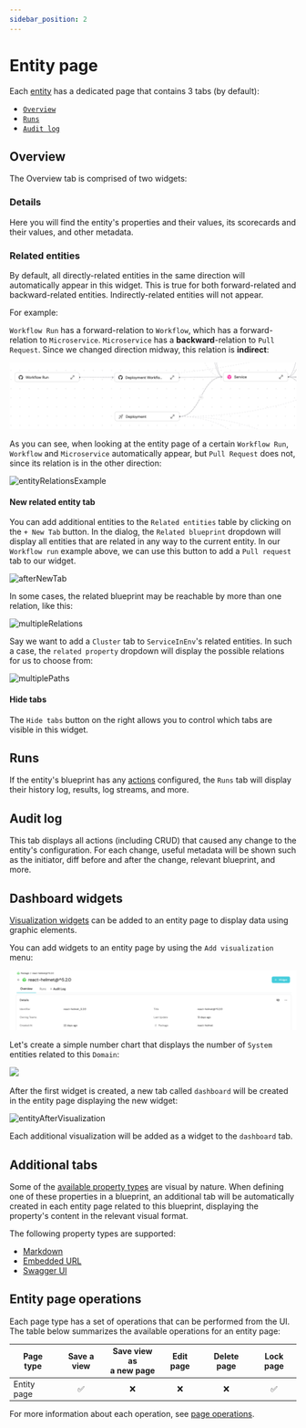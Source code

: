```yaml
---
sidebar_position: 2
---
```


# Entity page

Each [entity](../../build-your-software-catalog/sync-data-to-catalog/sync-data-to-catalog.md#entity-json-structure) has a dedicated page that contains 3 tabs (by default):

- [`Overview`](#overview)
- [`Runs`](#runs)
- [`Audit log`](#audit-log)

## Overview

The Overview tab is comprised of two widgets:

### Details

Here you will find the entity's properties and their values, its scorecards and their values, and other metadata.

### Related entities

By default, all directly-related entities in the same direction will automatically appear in this widget. This is true for both forward-related and backward-related entities. Indirectly-related entities will not appear.

For example:

`Workflow Run` has a forward-relation to `Workflow`, which has a forward-relation to `Microservice`. `Microservice` has a **backward**-relation to `Pull Request`. Since we changed direction midway, this relation is **indirect**:

![builderRelationsExample](../../../static/img/software-catalog/pages/builderRelationsExample.png)

As you can see, when looking at the entity page of a certain `Workflow Run`, `Workflow` and `Microservice` automatically appear, but `Pull Request` does not, since its relation is in the other direction:

![entityRelationsExample](../../../static/img/software-catalog/pages/entityRelationsExample.png)

#### New related entity tab

You can add additional entities to the `Related entities` table by clicking on the `+ New Tab` button. In the dialog, the `Related blueprint` dropdown will display all entities that are related in any way to the current entity. In our `Workflow run` example above, we can use this button to add a `Pull request` tab to our widget.

![afterNewTab](../../../static/img/software-catalog/pages/afterNewTab.png)

In some cases, the related blueprint may be reachable by more than one relation, like this:

![multipleRelations](../../../static/img/software-catalog/pages/multipleRelations.png)

Say we want to add a `Cluster` tab to `ServiceInEnv`'s related entities. In such a case, the `related property` dropdown will display the possible relations for us to choose from:

![multiplePaths](../../../static/img/software-catalog/pages/multiplePaths.png)

#### Hide tabs

The `Hide tabs` button on the right allows you to control which tabs are visible in this widget.

## Runs

If the entity's blueprint has any [actions](/actions-and-automations/create-self-service-experiences/) configured, the `Runs` tab will display their history log, results, log streams, and more.

## Audit log

This tab displays all actions (including CRUD) that caused any change to the entity's configuration. For each change, useful metadata will be shown such as the initiator, diff before and after the change, relevant blueprint, and more.

## Dashboard widgets

[Visualization widgets](/customize-pages-dashboards-and-plugins/dashboards/) can be added to an entity page to display data using graphic elements.

You can add widgets to an entity page by using the `Add visualization` menu:

![addVisualizations](../../../static/img/software-catalog/pages/addVisualizations.png)

Let's create a simple number chart that displays the number of `System` entities related to this `Domain`:

<img src='/img/software-catalog/pages/demoNumberChart.png' width='350rem' />

After the first widget is created, a new tab called `dashboard` will be created in the entity page displaying the new widget:

![entityAfterVisualization](../../../static/img/software-catalog/pages/entityAfterVisualization.png)

Each additional visualization will be added as a widget to the `dashboard` tab.

## Additional tabs

Some of the [available property types](/build-your-software-catalog/customize-integrations/configure-data-model/setup-blueprint/properties/#supported-properties) are visual by nature. When defining one of these properties in a blueprint, an additional tab will be automatically created in each entity page related to this blueprint, displaying the property's content in the relevant visual format.

The following property types are supported:

- [Markdown](/build-your-software-catalog/customize-integrations/configure-data-model/setup-blueprint/properties/markdown)
- [Embedded URL](/build-your-software-catalog/customize-integrations/configure-data-model/setup-blueprint/properties/embedded-url)
- [Swagger UI](/build-your-software-catalog/customize-integrations/configure-data-model/setup-blueprint/properties/swagger)

## Entity page operations

Each page type has a set of operations that can be performed from the UI.  
The table below summarizes the available operations for an entity page:

| Page type   | Save a view | Save view as<br /> a new page | Edit page | Delete page | Lock page |
| ----------- | :---------: | :---------------------------: | :-------: | :---------: | :-------: |
| Entity page |     ✅      |              ❌               |    ❌     |     ❌      |    ✅     |

For more information about each operation, see [page operations](/customize-pages-dashboards-and-plugins/page/catalog-page#page-operations).
